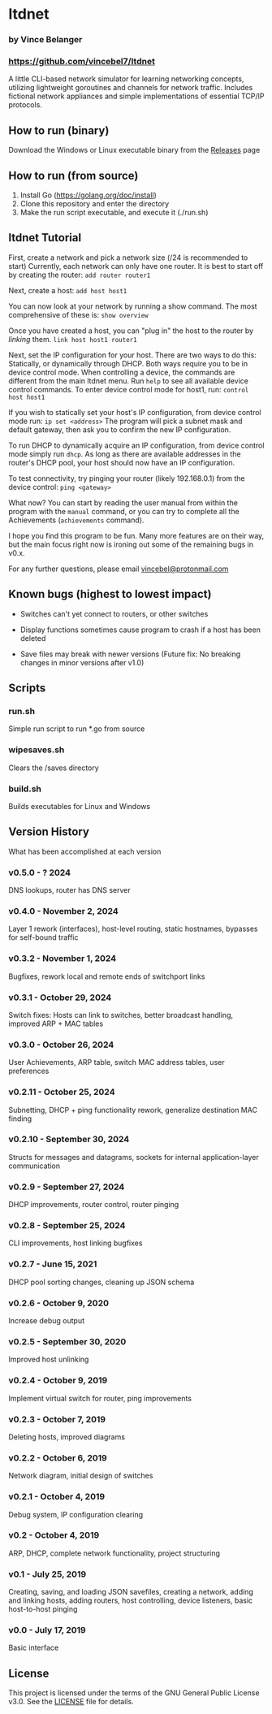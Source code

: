 # ltdnet
### by Vince Belanger
### https://github.com/vincebel7/ltdnet


A little CLI-based network simulator for learning networking concepts, utilizing lightweight goroutines and channels for network traffic.
Includes fictional network appliances and simple implementations of essential TCP/IP protocols.

## How to run (binary)
Download the Windows or Linux executable binary from the [Releases](https://github.com/vincebel7/ltdnet/releases) page

## How to run (from source)
1. Install Go (https://golang.org/doc/install)
2. Clone this repository and enter the directory
3. Make the run script executable, and execute it (./run.sh)

## ltdnet Tutorial
First, create a network and pick a network size (/24 is recommended to start)
Currently, each network can only have one router. It is best to start off by creating the router:
`add router router1`

Next, create a host:
`add host host1`

You can now look at your network by running a show command. The most comprehensive of these is:
`show overview`

Once you have created a host, you can "plug in" the host to the router by *linking* them.
`link host host1 router1`

Next, set the IP configuration for your host. There are two ways to do this: Statically, or dynamically through DHCP. Both ways require you to be in device control mode.
When controlling a device, the commands are different from the main ltdnet menu. Run `help` to see all available device control commands.
To enter device control mode for host1, run:
`control host host1`

If you wish to statically set your host's IP configuration, from device control mode run:
`ip set <address>`
The program will pick a subnet mask and default gateway, then ask you to confirm the new IP configuration.

To run DHCP to dynamically acquire an IP configuration, from device control mode simply run `dhcp`. As long as there are available addresses in the router's DHCP pool, your host should now have an IP configuration.

To test connectivity, try pinging your router (likely 192.168.0.1) from the device control:
`ping <gateway>`

What now? You can start by reading the user manual from within the program with the `manual` command, or you can try to complete all the Achievements (`achievements` command).

I hope you find this program to be fun. Many more features are on their way, but the main focus right now is ironing out some of the remaining bugs in v0.x.

For any further questions, please email vincebel@protonmail.com


## Known bugs (highest to lowest impact)
- Switches can't yet connect to routers, or other switches

- Display functions sometimes cause program to crash if a host has been deleted

- Save files may break with newer versions (Future fix: No breaking changes in minor versions after v1.0)

## Scripts

### run.sh
Simple run script to run *.go from source

### wipesaves.sh
Clears the /saves directory

### build.sh
Builds executables for Linux and Windows

## Version History
What has been accomplished at each version

### v0.5.0 - ? 2024
DNS lookups, router has DNS server

### v0.4.0 - November 2, 2024
Layer 1 rework (interfaces), host-level routing, static hostnames, bypasses for self-bound traffic

### v0.3.2 - November 1, 2024
Bugfixes, rework local and remote ends of switchport links

### v0.3.1 - October 29, 2024
Switch fixes: Hosts can link to switches, better broadcast handling, improved ARP + MAC tables

### v0.3.0 - October 26, 2024
User Achievements, ARP table, switch MAC address tables, user preferences

### v0.2.11 - October 25, 2024
Subnetting, DHCP + ping functionality rework, generalize destination MAC finding

### v0.2.10 - September 30, 2024
Structs for messages and datagrams, sockets for internal application-layer communication

### v0.2.9 - September 27, 2024
DHCP improvements, router control, router pinging

### v0.2.8 - September 25, 2024
CLI improvements, host linking bugfixes

### v0.2.7 - June 15, 2021
DHCP pool sorting changes, cleaning up JSON schema

### v0.2.6 - October 9, 2020
Increase debug output

### v0.2.5 - September 30, 2020
Improved host unlinking

### v0.2.4 - October 9, 2019
Implement virtual switch for router, ping improvements

### v0.2.3 - October 7, 2019
Deleting hosts, improved diagrams

### v0.2.2 - October 6, 2019
Network diagram, initial design of switches

### v0.2.1 - October 4, 2019
Debug system, IP configuration clearing

### v0.2 - October 4, 2019
ARP, DHCP, complete network functionality, project structuring

### v0.1 - July 25, 2019
Creating, saving, and loading JSON savefiles, creating a network, adding and linking hosts, adding routers, host controlling, device listeners, basic host-to-host pinging

### v0.0 - July 17, 2019
Basic interface

## License
This project is licensed under the terms of the GNU General Public License v3.0. See the [LICENSE](./LICENSE) file for details.
